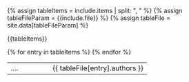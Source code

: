 {% assign tableItems = include.items | split: ", " %}
{% assign tableFileParam = {{include.file}} %}
{% assign tableFile = site.data[tableFileParam] %}

<p>{{tableItems}}</p>

<table class="grid" style="width: 100%">
    <colgroup>
        <col width="30%" />
        <col width="70%" />
    </colgroup>
    <tbody>
    {% for entry in tableItems %}
        <tr>
          <td>....</td>
          <td>{{ tableFile[entry].authors }}</td>
        </tr>
    {% endfor %}
    </tbody>
</table>
